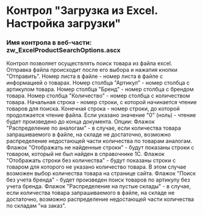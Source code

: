﻿---
description: 2.4.10.1
---
# Контрол "Загрузка из Excel. Настройка загрузки"
### Имя контрола в веб-части: zw_ExcelProductSearchOptions.ascx
Контрол позволяет осуществлять поиск товара из файла excel.
Отправка файла происходит после его выбора и нажатия кнопки "Отправить".
Номер листа в файле - номер листа в файле с информацией о товарах.
Номер столбца "Артикул" - номер столбца с артикулом товара.
Номер столбца "Бренд" - номер столбца с брендом товара.
Номер столбца "Количество" - номер столбца с количеством товара.
Начальная строка - номер строки, с которой начинается чтение товаров для поиска.
Конечная строка - номер строки, до которой продолжается чтение файла. Если указано значение "0" (ноль) - чтение будет произведено до конца документа.
Опции:
Флажок "Распределение по аналогам" - в случае, если количества товара запрашиваемого в файле, на складе не достаточно, возможно распределение недостающей части количества по товарам аналогам. 
Флажок "Отображать не найденные строки" - будут показаны строки с товаром, который не был найден в справочнике 1С.
Флажок "Отображать строки без количества" - будут показаны строки с товаром для которого не указано количество товара. В этом случае возможен выбор количества товара на странице сайта.
Флажок "Поиск без учета бренда" - будет произведен поиск товаров по артикулу без учета бренда.
Флажок "Распределение на пустые склады" - в случае, если количества товара запрашиваемого в файле, на складе не достаточно, возможно распределение недостающей части количества по складам "на заказ".
